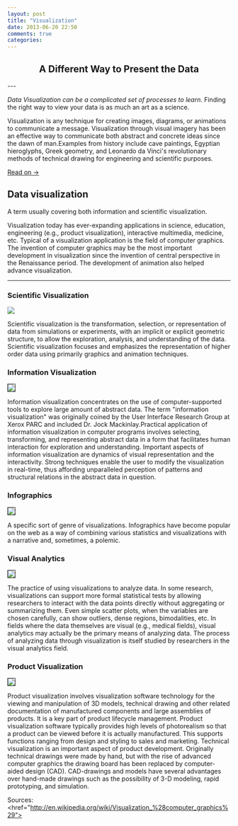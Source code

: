 ```yaml
---
layout: post
title: "Visualization"
date: 2013-06-20 22:50
comments: true
categories: 
---
```

 <h2 align="center">A Different Way to Present the Data</h2>
---
 <p> <i>Data Visualization can be a complicated set of processes to learn.</i> Finding the right way to view your data is as much an art as a science.

Visualization is any technique for creating images, diagrams, or animations to communicate a message. Visualization through visual imagery has been an effective way to communicate both abstract and concrete ideas since the dawn of man.Examples from history include cave paintings, Egyptian hieroglyphs, Greek geometry, and Leonardo da Vinci's revolutionary methods of technical drawing for engineering and scientific purposes.


<a rel="full-article" href="http://en.wikipedia.org/wiki/Visualization_%28computer_graphics%29">Read on &rarr;</a>


<h2>Data visualization</h2>
<p> A term usually covering both information and scientific visualization.  </p>
<p> Visualization today has ever-expanding applications in science, education, engineering (e.g., product visualization), interactive multimedia, medicine, etc. Typical of a visualization application is the field of computer graphics. The invention of computer graphics may be the most important development in visualization since the invention of central perspective in the Renaissance period. The development of animation also helped advance visualization.</p>

---

<h3>Scientific Visualization</h3>
<img src="http://visualizing.org/sites/default/files/imagecache/embedded_vis_medium/images/lang4_01_med.jpg"></p>
<p> Scientific visualization is the transformation, selection, or representation of data from simulations or experiments, with an implicit or explicit geometric structure, to allow the exploration, analysis, and understanding of the data. Scientific visualization focuses and emphasizes the representation of higher order data using primarily graphics and animation techniques.</p>



<h3>Information Visualization</h3>

<img src="http://www.wired.com/design/wp-content/uploads/2013/01/Iris-Ayasdi-660x363.png" border="1">
<p> Information visualization concentrates on the use of computer-supported tools to explore large amount of abstract data. The term "information visualization" was originally coined by the User Interface Research Group at Xerox PARC and included Dr. Jock Mackinlay.Practical application of information visualization in computer programs involves selecting, transforming, and representing abstract data in a form that facilitates human interaction for exploration and understanding. Important aspects of information visualization are dynamics of visual representation and the interactivity. Strong techniques enable the user to modify the visualization in real-time, thus affording unparalleled perception of patterns and structural relations in the abstract data in question.</p>

<h3>Infographics</h3>
 <img src="http://www.imfromthefutura.com/wp-content/uploads/2011/11/grd3InfoGraphicFLAT.CROP2_.jpg" border="1">
  <p>A specific sort of genre of visualizations.  Infographics have become popular on the web as a way of combining various statistics and visualizations with a narrative and, sometimes, a polemic.</p>

<h3>Visual Analytics</h3>
<img src="http://cdn.practicaldb.com/wp-content/uploads/2011/08/Tableau-on-iPad.jpg" border="1">
<p> The practice of using visualizations to analyze data.  In some research, visualizations can support more formal statistical tests by allowing researchers to interact with the data points directly without aggregating or summarizing them.  Even simple scatter plots, when the variables are chosen carefully, can show outliers, dense regions, bimodalities, etc. In fields where the data themselves are visual (e.g., medical fields), visual analytics may actually be the primary means of analyzing data.  The process of analyzing data through visualization is itself studied by researchers in the visual analytics field.</p>

<h3>Product Visualization</h3>
<img src="http://www.guilhemvu.com/images/5D1.jpg" border="1">
<p>Product visualization involves visualization software technology for the viewing and manipulation of 3D models, technical drawing and other related documentation of manufactured components and large assemblies of products. It is a key part of product lifecycle management. Product visualization software typically provides high levels of photorealism so that a product can be viewed before it is actually manufactured. This supports functions ranging from design and styling to sales and marketing. Technical visualization is an important aspect of product development. Originally technical drawings were made by hand, but with the rise of advanced computer graphics the drawing board has been replaced by computer-aided design (CAD). CAD-drawings and models have several advantages over hand-made drawings such as the possibility of 3-D modeling, rapid prototyping, and simulation.</p>

Sources: <href="http://en.wikipedia.org/wiki/Visualization_%28computer_graphics%29">
